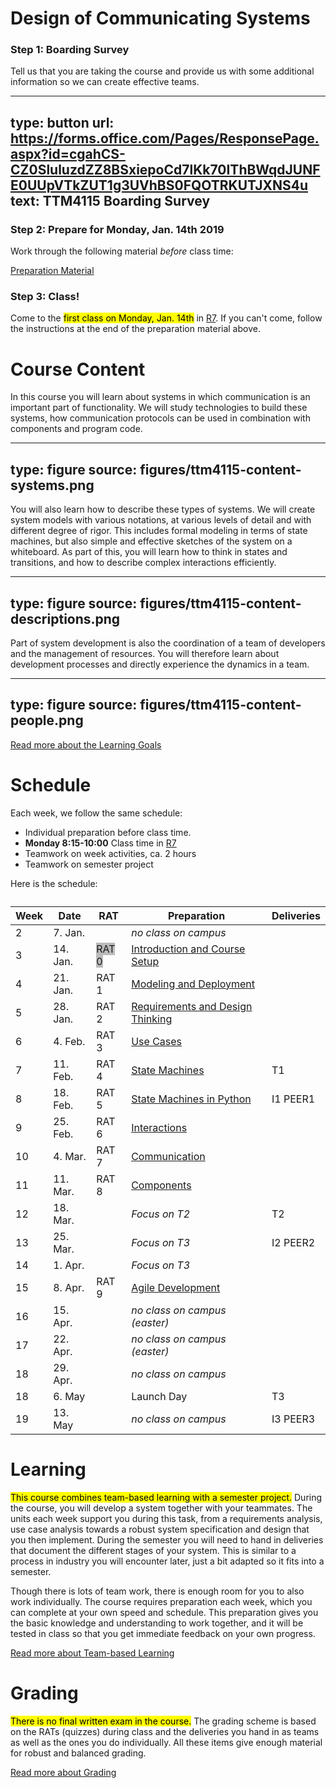 # Design of Communicating Systems


### Step 1: Boarding Survey 

Tell us that you are taking the course and provide us with some additional information so we can create effective teams. 

---
type: button
url: https://forms.office.com/Pages/ResponsePage.aspx?id=cgahCS-CZ0SluluzdZZ8BSxiepoCd7lKk70IThBWqdJUNFE0UUpVTkZUT1g3UVhBS0FQOTRKUTJXNS4u
text: TTM4115 Boarding Survey
---

### Step 2: Prepare for Monday, Jan. 14th 2019

Work through the following material _before_ class time:

<a href="prep-introduction.html" class="arrow">Preparation Material</a>

### Step 3: Class!

Come to the <mark>first class on Monday, Jan. 14th</mark> in [R7](http://bit.ly/2SK81sC).
If you can't come, follow the instructions at the end of the preparation material above.


# Course Content



In this course you will learn about systems in which communication is an important part of functionality. We will study technologies to build these systems, how communication protocols can be used in combination with components and program code. 

---
type: figure
source: figures/ttm4115-content-systems.png
---

You will also learn how to describe these types of systems. We will create system models with various notations, at various levels of detail and with different degree of rigor. This includes formal modeling in terms of state machines, but also simple and effective sketches of the system on a whiteboard. As part of this, you will learn how to think in states and transitions, and how to describe complex interactions efficiently.

---
type: figure
source: figures/ttm4115-content-descriptions.png
---

Part of system development is also the coordination of a team of developers and the management of resources. You will therefore learn about development processes and directly experience the dynamics in a team.

---
type: figure
source: figures/ttm4115-content-people.png
---

<a class="arrow" href="learning-goals.html">Read more about the Learning Goals</a>



# Schedule

Each week, we follow the same schedule:

* Individual preparation before class time.
* **Monday 8:15-10:00** Class time in [R7](http://bit.ly/2SK81sC)
* Teamwork on week activities, ca. 2 hours
* Teamwork on semester project

Here is the schedule: 


<div>
<table class="table table-sm">
<caption style=""></caption>
<thead>
<tr class="row-1">
<th>Week</th><th>Date</th><th>RAT</th><th>Preparation</th><th>Deliveries</th>
</tr>
</thead>
<tbody class="row-hover">
<tr class="row-2">
<td class="column-1">2</td><td class="column-2">7. Jan.</td><td></td><td class="column-3"><em><span class="minor">no class on campus</span></em></td><td class="column-4"></td>
</tr>
<tr class="row-3">
<td class="column-1">3</td><td class="column-2">14. Jan.</td><td><span class="badge badge-secondary" style="background-color: #bbbbbb">RAT 0</span></td><td class="column-3"><a href="prep-setup.html">Introduction and Course Setup</a></td><td class="column-4"></td>
</tr>
<tr class="row-4">
<td class="column-1">4</td><td class="column-2">21. Jan.</td><td><span class="badge badge-secondary">RAT 1</span></td><td class="column-3"><a href="prep-modeling.html">Modeling and Deployment</a></td><td class="column-4"></td>
</tr>
<tr class="row-5">
<td class="column-1">5</td><td class="column-2">28. Jan.</td><td><span class="badge badge-secondary">RAT 2</span></td><td class="column-3"><a href="prep-requirements.html">Requirements and Design Thinking</a></td><td class="column-4"></td>
</tr>
<tr class="row-6">
<td class="column-1">6</td><td class="column-2">4. Feb.</td><td><span class="badge badge-secondary">RAT 3</span></td><td class="column-3"><a href="prep-use-cases.html">Use Cases</a></td><td class="column-4"></td>
</tr>
<tr class="row-7">
<td class="column-1">7</td><td class="column-2">11. Feb.</td><td><span class="badge badge-secondary">RAT 4</span></td><td class="column-3"><a href="prep-statemachines.html">State Machines</a></td><td class="column-4"><span class="badge badge-danger">T1</span></td>
</tr>
<tr class="row-8">
<td class="column-1">8</td><td class="column-2">18. Feb.</td><td><span class="badge badge-secondary">RAT 5</span></td><td class="column-3"><a href="prep-stmpy.html">State Machines in Python</a></td><td class="column-4"><span class="badge badge-primary">I1</span> <span class="badge badge-warning">PEER1</span></td>
</tr>
<tr class="row-9">
<td class="column-1">9</td><td class="column-2">25. Feb.</td><td><span class="badge badge-secondary">RAT 6</span></td><td class="column-3"><a href="prep-interactions.html">Interactions</a></td><td class="column-4"> </td>
</tr>
<tr class="row-10">
<td class="column-1">10</td><td class="column-2">4. Mar.</td><td><span class="badge badge-secondary">RAT 7</span></td><td class="column-3"><a href="prep-communication.html">Communication</a></td><td class="column-4"></td>
</tr>
<tr class="row-11">
<td class="column-1">11</td><td class="column-2">11. Mar.</td><td><span class="badge badge-secondary">RAT 8</span></td><td class="column-3"><a href="prep-components.html">Components</a></td><td class="column-4"></td>
</tr>
<tr class="row-12">
<td class="column-1">12</td><td class="column-2">18. Mar.</td><td></td><td class="column-3"> <em>Focus on T2</em>  </td><td class="column-4"><span class="badge badge-danger">T2</span></td>
</tr>
<tr class="row-13">
<td class="column-1">13</td><td class="column-2">25. Mar.</td><td></td><td class="column-3"><em>Focus on T3</em></td><td class="column-4"><span class="badge badge-primary">I2</span> <span class="badge badge-warning">PEER2</span></td>
</tr>
<tr class="row-14">
<td class="column-1">14</td><td class="column-2">1. Apr.</td><td></td><td class="column-3"><em>Focus on T3</em></td><td class="column-4"></td>
</tr>
<tr class="row-15">
<td class="column-1">15</td><td class="column-2">8. Apr.</td><td><span class="badge badge-secondary">RAT 9</span></td><td class="column-3"><a href="prep-agile.html">Agile Development</a></td><td class="column-4">  </td>
</tr>
<tr class="row-16">
<td class="column-1">16</td><td class="column-2">15. Apr.</td><td></td><td class="column-3"><em><span class="minor">no class on campus (easter)</span></em></td><td class="column-4"></td>
</tr>
<tr class="row-17">
<td class="column-1">17</td><td class="column-2">22. Apr.</td><td></td><td class="column-3"><em><span class="minor">no class on campus (easter)</span></em></td><td class="column-4"></td>
</tr>
<tr class="row-18">
<td class="column-1">18</td><td class="column-2">29. Apr.</td><td></td><td class="column-3"><em><span class="minor">no class on campus</span></em></td><td class="column-4"></td>
</tr>
<tr class="row-19">
<td class="column-1">18</td><td class="column-2">6. May</td><td></td><td class="column-3">Launch Day</td><td class="column-4"><span class="badge badge-danger">T3</span> </td>
</tr>
<tr class="row-19">
<td class="column-1">19</td><td class="column-2">13. May</td><td></td><td class="column-3"><em><span class="minor">no class on campus</span></em></td><td class="column-4"><span class="badge badge-primary">I3</span> <span class="badge badge-warning">PEER3</span></td>
</tr>
</tbody>
</table>
</div>


# Learning

<mark>This course combines team-based learning with a semester project.</mark>
During the course, you will develop a system together with your teammates. The units each week support you during this task, from a requirements analysis, use case analysis towards a robust system specification and design that you then implement. During the semester you will need to hand in deliveries that document the different stages of your system. This is similar to a process in industry you will encounter later, just a bit adapted so it fits into a semester.

Though there is lots of team work, there is enough room for you to also work individually. The course requires preparation each week, which you can complete at your own speed and schedule. This preparation gives you the basic knowledge and understanding to work together, and it will be tested in class so that you get immediate feedback on your own progress.

<a class="arrow" href="learning-tbl.html">Read more about Team-based Learning</a>


# Grading

<mark>There is no final written exam in the course.</mark> 
The grading scheme is based on the RATs (quizzes) during class and the deliveries you hand in as teams as well as the ones you do individually. 
All these items give enough material for robust and balanced grading.

<a class="arrow" href="learning-grading.html">Read more about Grading</a>
